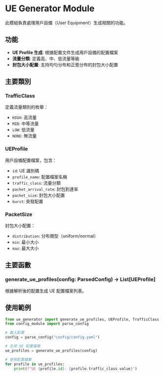 # UE Generator Module

此模組負責處理用戶設備（User Equipment）生成相關的功能。

## 功能

- **UE Profile 生成**: 根據配置文件生成用戶設備的配置檔案
- **流量分類**: 定義高、中、低流量等級
- **封包大小配置**: 支持均勻分布和正態分布的封包大小配置

## 主要類別

### TrafficClass
定義流量類別的枚舉：
- `HIGH`: 高流量
- `MID`: 中等流量  
- `LOW`: 低流量
- `NONE`: 無流量

### UEProfile
用戶設備配置檔案，包含：
- `id`: UE 識別碼
- `profile_name`: 配置檔案名稱
- `traffic_class`: 流量分類
- `packet_arrival_rate`: 封包到達率
- `packet_size`: 封包大小配置
- `burst`: 突發配置

### PacketSize
封包大小配置：
- `distribution`: 分布類型（uniform/normal）
- `min`: 最小大小
- `max`: 最大大小

## 主要函數

### generate_ue_profiles(config: ParsedConfig) -> List[UEProfile]
根據解析後的配置生成 UE 配置檔案列表。

## 使用範例

```python
from ue_generator import generate_ue_profiles, UEProfile, TrafficClass
from config_module import parse_config

# 載入配置
config = parse_config("config/config.yaml")

# 生成 UE 配置檔案
ue_profiles = generate_ue_profiles(config)

# 使用配置檔案
for profile in ue_profiles:
    print(f"UE {profile.id}: {profile.traffic_class.value}")
```
